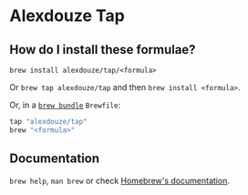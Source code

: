 # Alexdouze Tap

## How do I install these formulae?

`brew install alexdouze/tap/<formula>`

Or `brew tap alexdouze/tap` and then `brew install <formula>`.

Or, in a [`brew bundle`](https://github.com/Homebrew/homebrew-bundle) `Brewfile`:

```ruby
tap "alexdouze/tap"
brew "<formula>"
```

## Documentation

`brew help`, `man brew` or check [Homebrew's documentation](https://docs.brew.sh).
